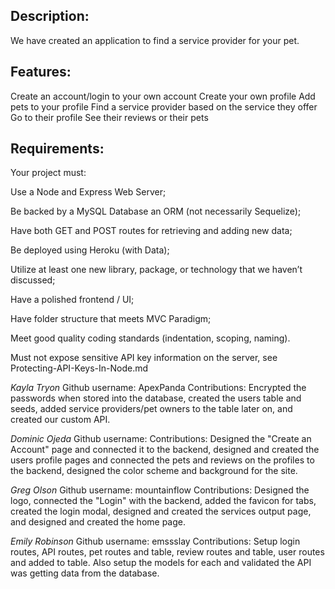 ## Description: 
We have created an application to find a service provider for your pet.

## Features:
Create an account/login to your own account 
Create your own profile 
Add pets to your profile 
Find a service provider based on the service they offer 
Go to their profile 
See their reviews or their pets

## Requirements:

Your project must:

Use a Node and Express Web Server;

Be backed by a MySQL Database an ORM (not necessarily Sequelize);

Have both GET and POST routes for retrieving and adding new data;

Be deployed using Heroku (with Data);

Utilize at least one new library, package, or technology that we haven’t discussed;

Have a polished frontend / UI;

Have folder structure that meets MVC Paradigm;

Meet good quality coding standards (indentation, scoping, naming).

Must not expose sensitive API key information on the server, see Protecting-API-Keys-In-Node.md


*Kayla Tryon*
Github username: ApexPanda
Contributions: Encrypted the passwords when stored into the database, created the users table and seeds, added service providers/pet owners to the table later on, and created our custom API. 

*Dominic Ojeda*
Github username: 
Contributions: Designed the "Create an Account" page and connected it to the backend, designed and created the users profile pages and connected the pets and reviews on the profiles to the backend, designed the color scheme and background for the site.

*Greg Olson*
Github username: mountainflow
Contributions: Designed the logo, connected the "Login" with the backend, added the favicon for tabs, created the login modal, designed and created the services output page, and designed and created the home page. 

*Emily Robinson*
Github username: emssslay
Contributions: Setup login routes, API routes, pet routes and table, review routes and table, user routes and added to table. Also setup the models for each and validated the API was getting data from the database. 

